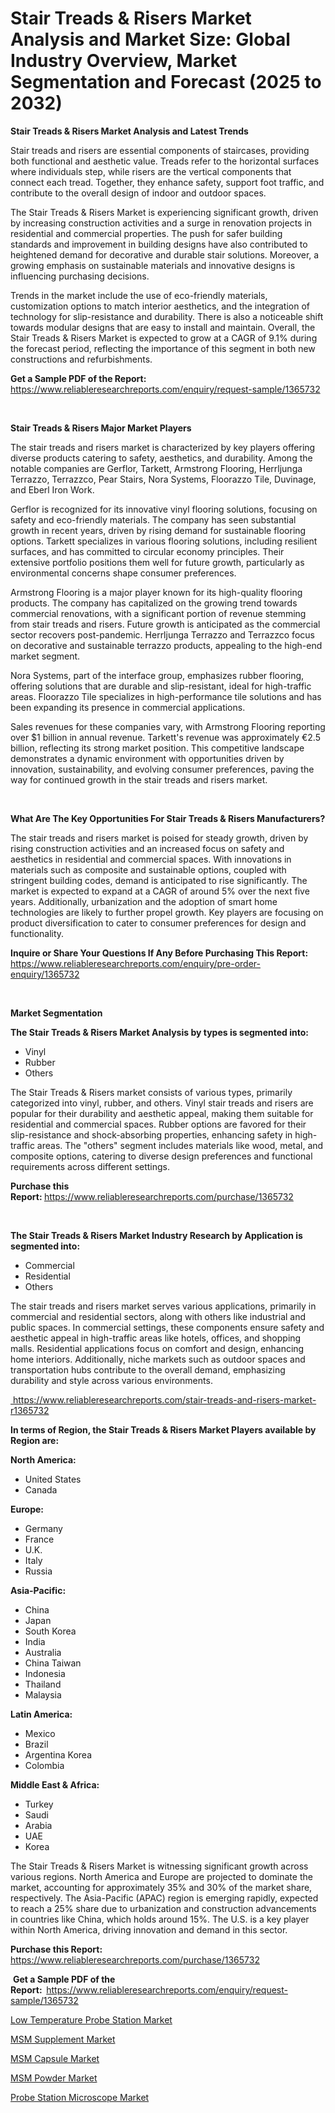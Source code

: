<p><h1>Stair Treads & Risers Market Analysis and Market Size: Global Industry Overview, Market Segmentation and Forecast (2025 to 2032)</h1></p><p><strong>Stair Treads & Risers Market Analysis and Latest Trends</strong></p>
<p><p>Stair treads and risers are essential components of staircases, providing both functional and aesthetic value. Treads refer to the horizontal surfaces where individuals step, while risers are the vertical components that connect each tread. Together, they enhance safety, support foot traffic, and contribute to the overall design of indoor and outdoor spaces.</p><p>The Stair Treads & Risers Market is experiencing significant growth, driven by increasing construction activities and a surge in renovation projects in residential and commercial properties. The push for safer building standards and improvement in building designs have also contributed to heightened demand for decorative and durable stair solutions. Moreover, a growing emphasis on sustainable materials and innovative designs is influencing purchasing decisions.</p><p>Trends in the market include the use of eco-friendly materials, customization options to match interior aesthetics, and the integration of technology for slip-resistance and durability. There is also a noticeable shift towards modular designs that are easy to install and maintain. Overall, the Stair Treads & Risers Market is expected to grow at a CAGR of 9.1% during the forecast period, reflecting the importance of this segment in both new constructions and refurbishments.</p></p>
<p><strong>Get a Sample PDF of the Report:&nbsp;</strong> <a href="https://www.reliableresearchreports.com/enquiry/request-sample/1365732?utm_campaign=13&utm_medium=2&utm_source=Github&utm_content=ia&utm_term=22032025&utm_id=stair-treads-risers">https://www.reliableresearchreports.com/enquiry/request-sample/1365732</a></p>
<p>&nbsp;</p>
<p><strong>Stair Treads & Risers Major Market Players</strong></p>
<p><p>The stair treads and risers market is characterized by key players offering diverse products catering to safety, aesthetics, and durability. Among the notable companies are Gerflor, Tarkett, Armstrong Flooring, Herrljunga Terrazzo, Terrazzco, Pear Stairs, Nora Systems, Floorazzo Tile, Duvinage, and Eberl Iron Work.</p><p>Gerflor is recognized for its innovative vinyl flooring solutions, focusing on safety and eco-friendly materials. The company has seen substantial growth in recent years, driven by rising demand for sustainable flooring options. Tarkett specializes in various flooring solutions, including resilient surfaces, and has committed to circular economy principles. Their extensive portfolio positions them well for future growth, particularly as environmental concerns shape consumer preferences.</p><p>Armstrong Flooring is a major player known for its high-quality flooring products. The company has capitalized on the growing trend towards commercial renovations, with a significant portion of revenue stemming from stair treads and risers. Future growth is anticipated as the commercial sector recovers post-pandemic. Herrljunga Terrazzo and Terrazzco focus on decorative and sustainable terrazzo products, appealing to the high-end market segment.</p><p>Nora Systems, part of the interface group, emphasizes rubber flooring, offering solutions that are durable and slip-resistant, ideal for high-traffic areas. Floorazzo Tile specializes in high-performance tile solutions and has been expanding its presence in commercial applications.</p><p>Sales revenues for these companies vary, with Armstrong Flooring reporting over $1 billion in annual revenue. Tarkett's revenue was approximately €2.5 billion, reflecting its strong market position. This competitive landscape demonstrates a dynamic environment with opportunities driven by innovation, sustainability, and evolving consumer preferences, paving the way for continued growth in the stair treads and risers market.</p></p>
<p>&nbsp;</p>
<p><strong>What Are The Key Opportunities For Stair Treads & Risers Manufacturers?</strong></p>
<p><p>The stair treads and risers market is poised for steady growth, driven by rising construction activities and an increased focus on safety and aesthetics in residential and commercial spaces. With innovations in materials such as composite and sustainable options, coupled with stringent building codes, demand is anticipated to rise significantly. The market is expected to expand at a CAGR of around 5% over the next five years. Additionally, urbanization and the adoption of smart home technologies are likely to further propel growth. Key players are focusing on product diversification to cater to consumer preferences for design and functionality.</p></p>
<p><strong>Inquire or Share Your Questions If Any Before Purchasing This Report:</strong> <a href="https://www.reliableresearchreports.com/enquiry/pre-order-enquiry/1365732?utm_campaign=13&utm_medium=2&utm_source=Github&utm_content=ia&utm_term=22032025&utm_id=stair-treads-risers">https://www.reliableresearchreports.com/enquiry/pre-order-enquiry/1365732</a></p>
<p>&nbsp;</p>
<p><strong>Market Segmentation</strong></p>
<p><strong>The Stair Treads & Risers Market Analysis by types is segmented into:</strong></p>
<p><ul><li>Vinyl</li><li>Rubber</li><li>Others</li></ul></p>
<p><p>The Stair Treads & Risers market consists of various types, primarily categorized into vinyl, rubber, and others. Vinyl stair treads and risers are popular for their durability and aesthetic appeal, making them suitable for residential and commercial spaces. Rubber options are favored for their slip-resistance and shock-absorbing properties, enhancing safety in high-traffic areas. The "others" segment includes materials like wood, metal, and composite options, catering to diverse design preferences and functional requirements across different settings.</p></p>
<p><strong>Purchase this Report:&nbsp;</strong><a href="https://www.reliableresearchreports.com/purchase/1365732?utm_campaign=13&utm_medium=2&utm_source=Github&utm_content=ia&utm_term=22032025&utm_id=stair-treads-risers">https://www.reliableresearchreports.com/purchase/1365732</a></p>
<p>&nbsp;</p>
<p><strong>The Stair Treads & Risers Market Industry Research by Application is segmented into:</strong></p>
<p><ul><li>Commercial</li><li>Residential</li><li>Others</li></ul></p>
<p><p>The stair treads and risers market serves various applications, primarily in commercial and residential sectors, along with others like industrial and public spaces. In commercial settings, these components ensure safety and aesthetic appeal in high-traffic areas like hotels, offices, and shopping malls. Residential applications focus on comfort and design, enhancing home interiors. Additionally, niche markets such as outdoor spaces and transportation hubs contribute to the overall demand, emphasizing durability and style across various environments.</p></p>
<p><a href="https://www.reliableresearchreports.com/stair-treads-and-risers-market-r1365732?utm_campaign=13&utm_medium=2&utm_source=Github&utm_content=ia&utm_term=22032025&utm_id=stair-treads-risers">&nbsp;https://www.reliableresearchreports.com/stair-treads-and-risers-market-r1365732</a></p>
<p><strong>In terms of Region, the Stair Treads & Risers Market Players available by Region are:</strong></p>
<p>
    <p> <strong> North America: </strong>
        <ul>
            <li>United States</li>
            <li>Canada</li>
        </ul>
        </p> 
    <p> <strong> Europe: </strong>
        <ul>
            <li>Germany</li>
            <li>France</li>
            <li>U.K.</li>
            <li>Italy</li>
            <li>Russia</li>
        </ul>
        </p> 
    <p> <strong> Asia-Pacific: </strong>
        <ul>
            <li>China</li>
            <li>Japan</li>
            <li>South Korea</li>
            <li>India</li>
            <li>Australia</li>
            <li>China Taiwan</li>
            <li>Indonesia</li>
            <li>Thailand</li>
            <li>Malaysia</li>
        </ul>
        </p> 
    <p> <strong> Latin America: </strong>
        <ul>
            <li>Mexico</li>
            <li>Brazil</li>
            <li>Argentina Korea</li>
            <li>Colombia</li>
        </ul>
        </p> 
    <p> <strong> Middle East & Africa: </strong>
        <ul>
            <li>Turkey</li>
            <li>Saudi</li>
            <li>Arabia</li>
            <li>UAE</li>
            <li>Korea</li>
        </ul>
    </p>
    </p>
<p><p>The Stair Treads & Risers Market is witnessing significant growth across various regions. North America and Europe are projected to dominate the market, accounting for approximately 35% and 30% of the market share, respectively. The Asia-Pacific (APAC) region is emerging rapidly, expected to reach a 25% share due to urbanization and construction advancements in countries like China, which holds around 15%. The U.S. is a key player within North America, driving innovation and demand in this sector.</p></p>
<p><strong>Purchase this Report: </strong><a href="https://www.reliableresearchreports.com/purchase/1365732?utm_campaign=13&utm_medium=2&utm_source=Github&utm_content=ia&utm_term=22032025&utm_id=stair-treads-risers">https://www.reliableresearchreports.com/purchase/1365732</a></p>
<p>&nbsp;<strong>Get a Sample PDF of the Report:&nbsp;&nbsp;</strong><a href="https://www.reliableresearchreports.com/enquiry/request-sample/1365732?utm_campaign=13&utm_medium=2&utm_source=Github&utm_content=ia&utm_term=22032025&utm_id=stair-treads-risers">https://www.reliableresearchreports.com/enquiry/request-sample/1365732</a></p>
<p><strong></strong></p>
<p><p><a href="https://github.com/zhininzacher/Market-Research-Report-List-1/blob/main/low-temperature-probe-station-market.md?utm_campaign=13&utm_medium=2&utm_source=Github&utm_content=ia&utm_term=22032025&utm_id=stair-treads-risers">Low Temperature Probe Station Market</a></p><p><a href="https://github.com/anesimazikpd/Market-Research-Report-List-1/blob/main/msm-supplement-market.md?utm_campaign=13&utm_medium=2&utm_source=Github&utm_content=ia&utm_term=22032025&utm_id=stair-treads-risers">MSM Supplement Market</a></p><p><a href="https://github.com/welidaeisya/Market-Research-Report-List-1/blob/main/msm-capsule-market.md?utm_campaign=13&utm_medium=2&utm_source=Github&utm_content=ia&utm_term=22032025&utm_id=stair-treads-risers">MSM Capsule Market</a></p><p><a href="https://github.com/donsonjupa/Market-Research-Report-List-1/blob/main/msm-powder-market.md?utm_campaign=13&utm_medium=2&utm_source=Github&utm_content=ia&utm_term=22032025&utm_id=stair-treads-risers">MSM Powder Market</a></p><p><a href="https://github.com/sgroitrieu7f/Market-Research-Report-List-1/blob/main/probe-station-microscope-market.md?utm_campaign=13&utm_medium=2&utm_source=Github&utm_content=ia&utm_term=22032025&utm_id=stair-treads-risers">Probe Station Microscope Market</a></p></p>
